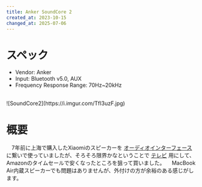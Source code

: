```yaml
---
title: Anker SoundCore 2
created_at: 2023-10-15
changed_at: 2025-07-06
---
```


# スペック
- Vendor: Anker
- Input: Bluetooth v5.0, AUX
- Frequency Response Range: 70Hz~20kHz
<br>
![SoundCore2](https://i.imgur.com/TfI3uzF.jpg)

# 概要
　7年前に上海で購入したXiaomiのスピーカーを [オーディオインターフェース](https://hamachi.osaka/posts/us1x2hr/) に繋いで使っていましたが、そろそろ限界かなということで [テレビ](https://hamachi.osaka/posts/f04h/) 用にして、Amazonのタイムセールで安くなったところを狙って買いました。
　MacBook Air内蔵スピーカーでも問題はありませんが、外付けの方が余裕のある感じがします。